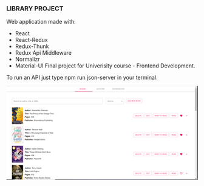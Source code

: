 ### LIBRARY PROJECT

Web application made with:
* React
* React-Redux
* Redux-Thunk
* Redux Api Middleware
* Normalizr
* Material-UI
Final project for Univerisity course - Frontend Development.

To run an API just type npm run json-server in your terminal.

![HomePage](images/home.PNG)
